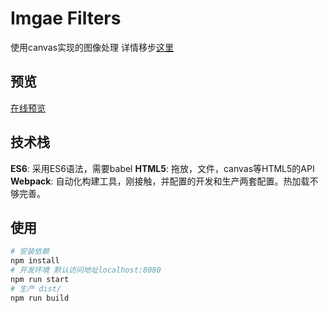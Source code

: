 # Imgae Filters
使用canvas实现的图像处理
详情移步[这里](https://ytime.github.io/2017/07/05/%E5%9F%BA%E4%BA%8Ecanvas%E5%AE%9E%E7%8E%B0%E5%9B%BE%E5%83%8F%E5%A4%84%E7%90%86/ "基于canvas的图像处理") 
## 预览
[在线预览](imgFilter.ytime.me "imgFilter在线预览")
## 技术栈
**ES6**: 采用ES6语法，需要babel
**HTML5**: 拖放，文件，canvas等HTML5的API
**Webpack**: 自动化构建工具，刚接触，并配置的开发和生产两套配置。热加载不够完善。
## 使用
````bash
# 安装依赖
npm install
# 开发环境 默认访问地址localhost:8080
npm run start
# 生产 dist/
npm run build
````
